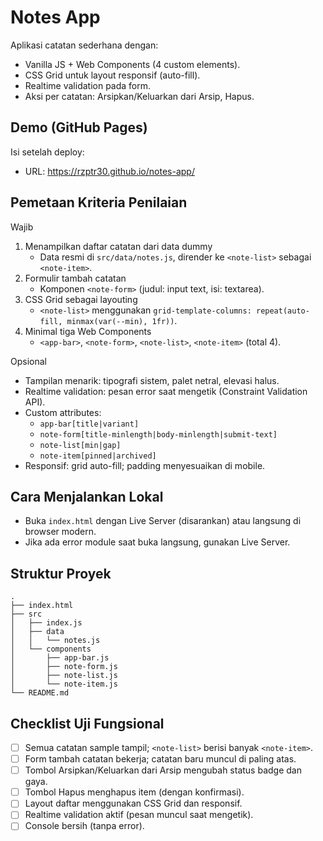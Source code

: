 # Notes App

Aplikasi catatan sederhana dengan:
- Vanilla JS + Web Components (4 custom elements).
- CSS Grid untuk layout responsif (auto-fill).
- Realtime validation pada form.
- Aksi per catatan: Arsipkan/Keluarkan dari Arsip, Hapus.

## Demo (GitHub Pages)
Isi setelah deploy:
- URL: https://rzptr30.github.io/notes-app/

## Pemetaan Kriteria Penilaian

Wajib
1) Menampilkan daftar catatan dari data dummy
   - Data resmi di `src/data/notes.js`, dirender ke `<note-list>` sebagai `<note-item>`.
2) Formulir tambah catatan
   - Komponen `<note-form>` (judul: input text, isi: textarea).
3) CSS Grid sebagai layouting
   - `<note-list>` menggunakan `grid-template-columns: repeat(auto-fill, minmax(var(--min), 1fr))`.
4) Minimal tiga Web Components
   - `<app-bar>`, `<note-form>`, `<note-list>`, `<note-item>` (total 4).

Opsional
- Tampilan menarik: tipografi sistem, palet netral, elevasi halus.
- Realtime validation: pesan error saat mengetik (Constraint Validation API).
- Custom attributes:
  - `app-bar[title|variant]`
  - `note-form[title-minlength|body-minlength|submit-text]`
  - `note-list[min|gap]`
  - `note-item[pinned|archived]`
- Responsif: grid auto-fill; padding menyesuaikan di mobile.

## Cara Menjalankan Lokal
- Buka `index.html` dengan Live Server (disarankan) atau langsung di browser modern.
- Jika ada error module saat buka langsung, gunakan Live Server.

## Struktur Proyek
```
.
├── index.html
├── src
│   ├── index.js
│   ├── data
│   │   └── notes.js
│   └── components
│       ├── app-bar.js
│       ├── note-form.js
│       ├── note-list.js
│       └── note-item.js
└── README.md
```

## Checklist Uji Fungsional

- [ ] Semua catatan sample tampil; `<note-list>` berisi banyak `<note-item>`.
- [ ] Form tambah catatan bekerja; catatan baru muncul di paling atas.
- [ ] Tombol Arsipkan/Keluarkan dari Arsip mengubah status badge dan gaya.
- [ ] Tombol Hapus menghapus item (dengan konfirmasi).
- [ ] Layout daftar menggunakan CSS Grid dan responsif.
- [ ] Realtime validation aktif (pesan muncul saat mengetik).
- [ ] Console bersih (tanpa error).